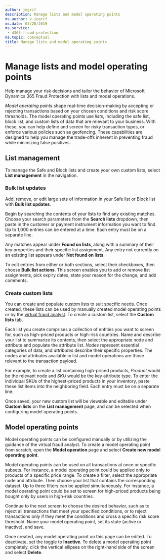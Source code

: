 ```yaml
---
author: jegrif
description: Manage lists and model operating points  
ms.author: v-jegrif
ms.date: 03/28/2019
ms.service:
 - d365-fraud-protection
ms.topic: conceptual
title: Manage lists and model operating points  
---
```



# Manage lists and model operating points  

Help manage your risk decisions and tailor the behavior of Microsoft Dynamics 365 Fraud Protection with lists and model operations. 

*Model operating points* shape real-time decision-making by accepting or rejecting transactions based on your chosen conditions and risk score thresholds. The model operating points use *lists*, including the safe list, block list, and custom lists of data that are relevant to your business. With these, you can help define and screen for risky transaction types, or enforce various policies such as geofencing. These capabilities are designed to help you manage the trade-offs inherent in preventing fraud while minimizing false positives. 

## List management
To manage the Safe and Block lists and create your own custom lists, select **List management** in the navigation. 

### Bulk list updates 
Add, remove, or edit large sets of information in your Safe list or Block list with **Bulk list updates**.  

Begin by searching the contents of your lists to find any existing matches. Choose your search parameters from the **Search lists** dropdown, then paste in the customer or payment instrument information you want to find. Up to 1,000 entries can be entered at a time. Each entry must be on a separate line. 

Any matches appear under **Found on lists**, along with a summary of their key properties and their specific list assignment. Any entry not currently on an existing list appears under **Not found on lists**.  

To edit entries from either or both sections, select their checkboxes, then choose **Bulk list actions**. This screen enables you to add or remove list assignments, pick expiry dates, state your reason for the change, and add comments. 

### Create custom lists 
You can create and populate custom lists to suit specific needs. Once created, these lists can be used by manually created model operating points or by the [virtual fraud analyst](virtual-fraud-analyst.md). To create a custom list, select the **Custom lists** tab. 

Each list you create comprises a collection of entities you want to screen for, such as high-priced products or high-risk countries. Name and describe your list to summarize its contents, then select the appropriate node and attribute and populate the attribute list. *Nodes* represent essential categories of data, and *attributes* describe their specific properties. The nodes and attributes available in list and model operations are those relevant to the transaction payload.

For example, to create a list containing high-priced products, *Product* would be the relevant node and *SKU* would be the key attribute type. To enter the individual SKUs of the highest-priced products in your inventory, paste these list items into the neighboring field. Each entry must be on a separate line.

Once saved, your new custom list will be viewable and editable under **Custom lists** on the **List management** page, and can be selected when configuring model operating points. 

## Model operating points

Model operating points can be configured manually or by utilizing the guidance of the virtual fraud analyst. To create a model operating point from scratch, open the **Model operation** page and select **Create new model operating point**.

Model operating points can be used on all transactions at once or specific subsets. For instance, a model operating point could be applied only to products of a specific price range. To create a filter, select the appropriate node and attribute. Then choose your list that contains the corresponding dataset. Up to three filters can be applied simultaneously. For instance, a model operating point could be set to screen for high-priced products being bought only by users in high-risk countries.

Continue to the next screen to choose the desired behavior, such as to reject all transactions that meet your specified conditions, or to reject transactions only if they meet the conditions and cross a specific risk score threshold. Name your model operating point, set its state (active or inactive), and save.

Once created, any model operating point on this page can be edited. To deactivate, set the toggle to **Inactive**. To delete a model operating point completely, click the vertical ellipses on the right-hand side of the screen and select **Delete**. 
